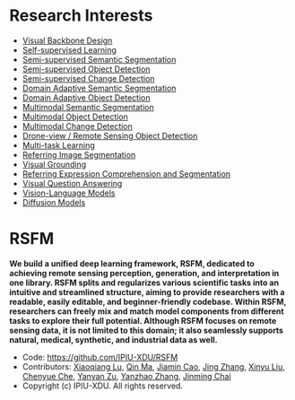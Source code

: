 # Research Interests

- [Visual Backbone Design](docs/Backbone.md)
- [Self-supervised Learning](docs/SSL.md)
- [Semi-supervised Semantic Segmentation](docs/SSSS.md)
- [Semi-supervised Object Detection](docs/SSOD.md)
- [Semi-supervised Change Detection](docs/SSCD.md)
- [Domain Adaptive Semantic Segmentation](docs/DASS.md)
- [Domain Adaptive Object Detection](docs/DAOD.md)
- [Multimodal Semantic Segmentation](docs/MSS.md)
- [Multimodal Object Detection](docs/MOD.md)
- [Multimodal Change Detection](docs/MCD.md)
- [Drone-view / Remote Sensing Object Detection](docs/RSOD.md)
- [Multi-task Learning](docs/MTL.md)
- [Referring Image Segmentation](docs/RIS.md)
- [Visual Grounding](docs/VG.md)
- [Referring Expression Comprehension and Segmentation](docs/RECS.md)
- [Visual Question Answering](docs/VQA.md)
- [Vision-Language Models](docs/VLM.md)
- [Diffusion Models](docs/DM.md)

# RSFM
**We build a unified deep learning framework, RSFM, dedicated to achieving remote sensing perception, generation, and interpretation in one library. RSFM splits and regularizes various scientific tasks into an intuitive and streamlined structure, aiming to provide researchers with a readable, easily editable, and beginner-friendly codebase. Within RSFM, researchers can freely mix and match model components from different tasks to explore their full potential. Although RSFM focuses on remote sensing data, it is not limited to this domain; it also seamlessly supports natural, medical, synthetic, and industrial data as well.**
- Code: https://github.com/IPIU-XDU/RSFM
- Contributors: [Xiaoqiang Lu](https://github.com/xiaoqiang-lu), [Qin Ma](https://github.com/chunbai1), [Jiamin Cao](https://github.com/JMcarrot), [Jing Zhang](https://github.com/Jerry-jing), [Xinyu Liu](https://github.com/xxxxyliu), [Chenyue Che](https://github.com/chenyueche), [Yanyan Zu](https://github.com/Zuyanyan), [Yanzhao Zhang](https://github.com/stuzyz), [Jinming Chai](https://github.com/JMcarrot)
- Copyright (c) IPIU-XDU. All rights reserved.